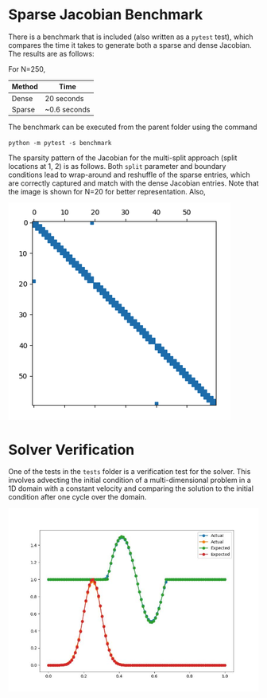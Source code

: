 # Sparse Jacobian Benchmark

There is a benchmark that is included (also written as a `pytest` test), which compares the time it takes to generate both a sparse and dense Jacobian. The results are as follows:

For N=250, 

| Method    | Time       | 
|-----------|------------|
| Dense   |    20 seconds |
| Sparse |  ~0.6 seconds  |

The benchmark can be executed from the parent folder using the command

`python -m pytest -s benchmark`

The sparsity pattern of the Jacobian for the multi-split approach (split locations at 1, 2) is as follows. Both `split` parameter and boundary conditions lead to wrap-around and reshuffle of the sparse entries, which are correctly captured and match with the dense Jacobian entries. Note that the image is shown for N=20 for better representation. Also, 

![img](images/benchmark.jpg)

# Solver Verification

One of the tests in the `tests` folder is a verification test for the solver. This involves advecting the initial condition of a multi-dimensional problem in a 1D domain with a constant velocity and comparing the solution to the initial condition after one cycle over the domain.

![img](images/verification.jpg)